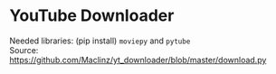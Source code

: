 # YouTube Downloader
Needed libraries: (pip install) `moviepy` and `pytube` </br>
Source: https://github.com/Maclinz/yt_downloader/blob/master/download.py
